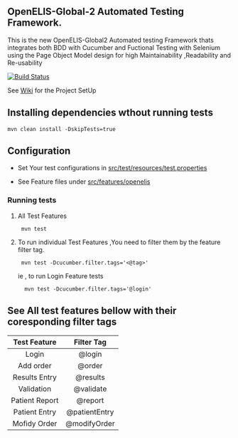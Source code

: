 
## OpenELIS-Global-2 Automated Testing Framework.
This is the new  OpenELIS-Global2 Automated testing Framework thats integrates both BDD with Cucumber and Fuctional Testing with Selenium using the Page Object Model design for high Maintainability ,Readability and Re-usability

[![Build Status](https://github.com/I-TECH-UW/openelis-qaframework/actions/workflows/qa.yml/badge.svg)](https://github.com/I-TECH-UW/openelis-qaframework/actions/workflows/qa.yml)

See [Wiki](https://github.com/I-TECH-UW/openelis-qaframework/wiki) for the Project SetUp

## Installing dependencies wthout running tests

    mvn clean install -DskipTests=true

## Configuration
- Set Your test configurations in [src/test/resources/test.properties](./src/test/resources/test.properties)

- See Feature files under [src/features/openelis](./src/features/openelis)

### Running tests

1. All Test Features

        mvn test

2. To run individual Test Features ,You need to filter them by the feature filter tag.

        mvn test -Dcucumber.filter.tags='<@tag>'   

    ie , to run Login Feature tests  

         mvn test -Dcucumber.filter.tags='@login'   

 ## See All test features bellow with their coresponding filter tags      


| Test Feature      |Filter Tag     |
|:-----------------:|:-------------:|
| Login             | @login        | 
| Add order         | @order        |  
| Results Entry     | @results      | 
| Validation        | @validate     |
| Patient Report    | @report       |
| Patient Entry     | @patientEntry |
| Mofidy Order      | @modifyOrder  |  
       
